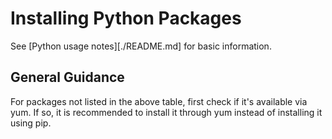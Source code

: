 # Installing Python Packages
See [Python usage notes][./README.md] for basic information.
## General Guidance
For packages not listed in the above table, first check if it's available via
yum. If so, it is recommended to install it through yum instead of installing
it using pip.